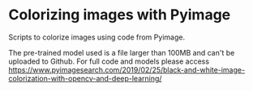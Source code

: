 # Colorizing images with Pyimage
Scripts to colorize images using code from Pyimage.

The pre-trained model used is a file larger than 100MB and can't be uploaded to Github. For full code and models please access https://www.pyimagesearch.com/2019/02/25/black-and-white-image-colorization-with-opencv-and-deep-learning/
